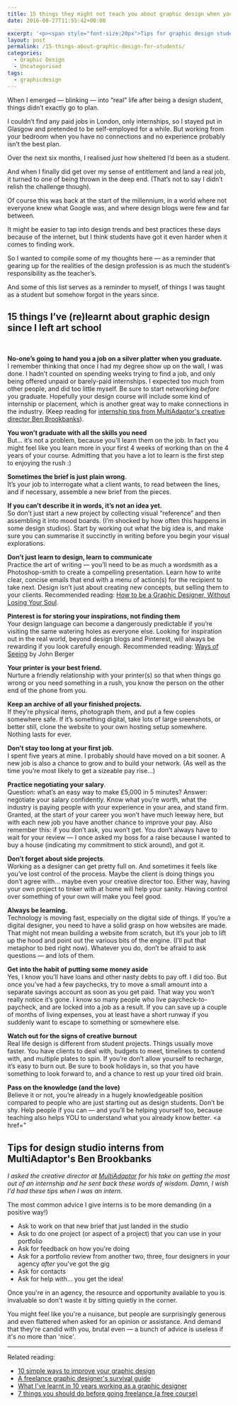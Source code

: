 ```yaml
---
title: 15 things they might not teach you about graphic design when you’re a student
date: 2016-08-27T11:55:42+00:00

excerpt: '<p><span style="font-size:20px">Tips for graphic design students on getting the most out of internships, and on taking the first exciting few steps in their professional design career. (And a refresher for all of us who are already further down the line.)</span></p>'
layout: post
permalink: /15-things-about-graphic-design-for-students/
categories:
  - Graphic Design
  - Uncategorised
tags:
  - graphicdesign
---
```

When I emerged — blinking — into “real” life after being a design student, things didn’t exactly go to plan.

I couldn’t find any paid jobs in London, only internships, so I stayed put in Glasgow and pretended to be self-employed for a while. But working from your bedroom when you have no connections and no experience probably isn’t the best plan.

Over the next six months, I realised <em>just</em> how sheltered I’d been as a student.

And when I finally did get over my sense of entitlement and land a real job, it turned to one of being thrown in the deep end. (That’s not to say I didn’t relish the challenge though).

Of course this was back at the start of the millennium, in a world where not everyone knew what Google was, and where design blogs were few and far between.

It might be easier to tap into design trends and best practices these days because of the internet, but I think students have got it even harder when it comes to finding work.

So I wanted to compile some of my thoughts here — as a reminder that gearing up for the realities of the design profession is as much the student’s responsibility as the teacher’s.

And some of this list serves as a reminder to myself, of things I was taught as a student but somehow forgot in the years since.

<h2 id="15-things-i-ve-re-learnt-about-graphic-design-since-i-left-art-school">15 things I’ve (re)learnt about graphic design since I left art school</h2>

&nbsp; &nbsp;&nbsp;

<strong>No-one’s going to hand you a job on a silver platter when you graduate.</strong><br>I remember thinking that once I had my degree show up on the wall, I was done. I hadn’t counted on spending weeks trying to find a job, and only being offered unpaid or barely-paid internships. I expected too much from other people, and did too little myself. Be sure to start networking <em>before</em> you graduate. Hopefully your design course will include some kind of internship or placement, which is another great way to make connections in the industry. (Keep reading for <a href="#interns">internship tips from MultiAdaptor's creative director Ben Brookbanks</a>).

<strong>You won’t graduate with all the skills you need</strong><br>But… it’s not a problem, because you’ll learn them on the job. In fact you might feel like you learn more in your first 4 weeks of working than on the 4 years of your course. Admitting that you have a lot to learn is the first step to enjoying the rush :)

<strong>Sometimes the brief is just plain wrong.</strong><br>It’s your job to interrogate what a client wants, to read between the lines, and if necessary, assemble a new brief from the pieces.

<strong>If you can’t describe it in words, it’s not an idea yet.</strong><br>So don’t just start a new project by collecting visual “reference” and then assembling it into mood boards. (I’m shocked by how often this happens in some design studios). Start by working out what the big idea is, and make sure you can summarise it succinctly in writing before you begin your visual explorations.

<strong>Don’t just learn to design, learn to communicate</strong><br>Practice the art of writing — you’ll need to be as much a wordsmith as a Photoshop-smith to create a compelling presentation. Learn how to write clear, concise emails that end with a menu of action(s) for the recipient to take next. Design isn’t just about creating new concepts, but selling them to your clients. Recommended reading: <a href="http://amzn.to/2bWe1v7">How to be a Graphic Designer, Without Losing Your Soul</a>.

<strong>Pinterest is for storing your inspirations, not finding them</strong><br>Your design language can become a dangerously predictable if you’re visiting the same watering holes as everyone else. Looking for inspiration out in the real world, beyond design blogs and Pinterest, will always be rewarding if you look carefully enough. Recommended reading: <a href="http://amzn.to/2brfiwt">Ways of Seeing</a> by John Berger

<strong>Your printer is your best friend.</strong><br>Nurture a friendly relationship with your printer(s) so that when things go wrong or you need something in a rush, you know the person on the other end of the phone from you.

<strong>Keep an archive of all your finished projects.</strong><br>If they’re physical items, photograph them, and put a few copies somewhere safe. If it’s something digital, take lots of large sreenshots, or better still, clone the website to your own hosting setup somewhere. Nothing lasts for ever.

<strong>Don’t stay too long at your first job</strong>.<br>I spent five years at mine. I probably should have moved on a bit sooner. A new job is also a chance to grow and to build your network. (As well as the time you’re most likely to get a sizeable pay rise…)

<strong>Practice negotiating your salary</strong>.<br>Question: what’s an easy way to make £5,000 in 5 minutes? Answer: negotiate your salary confidently. Know what you’re worth, what the industry is paying people with your experience in your area, and stand firm. Granted, at the start of your career you won’t have much leeway here, but with each new job you have another chance to improve your pay. Also remember this: if you don’t ask, you won’t get. You don’t always have to wait for your review — I once asked my boss for a raise because I wanted to buy a house (indicating my commitment to stick around), and got it.

<strong>Don’t forget about side projects</strong>.<br>Working as a designer can get pretty full on. And sometimes it feels like you’ve lost control of the process. Maybe the client is doing things you don’t agree with… maybe even your creative director too. Either way, having your own project to tinker with at home will help your sanity. Having control over something of your own will make you feel good.

<strong>Always be learning.</strong><br>Technology is moving fast, especially on the digital side of things. If you’re a digital designer, you need to have a solid grasp on how websites are made. That might not mean building a website from scratch, but it’s your job to lift up the hood and point out the various bits of the engine. (I’ll put that metaphor to bed right now). Whatever you do, don’t be afraid to ask questions — and lots of them.

<strong>Get into the habit of putting some money aside</strong><br>Yes, I know you’ll have loans and other nasty debts to pay off. I did too. But once you’ve had a few paychecks, try to move a small amount into a separate savings account as soon as you get paid. That way you won’t really notice it’s gone. I know so many people who live paycheck-to-paycheck, and are locked into a job as a result. If you can save up a couple of months of living expenses, you at least have a short runway if you suddenly want to escape to something or somewhere else.

<strong>Watch out for the signs of creative burnout</strong><br>Real life design is different from student projects. Things usually move faster. You have clients to deal with, budgets to meet, timelines to contend with, and multiple plates to spin. If you’re don’t allow yourself to recharge, it’s easy to burn out. Be sure to book holidays in, so that you have something to look forward to, and a chance to rest up your tired old brain.

<strong>Pass on the knowledge (and the love)</strong><br>Believe it or not, you’re already in a hugely knowledgeable position compared to people who are just starting out as design students. Don’t be shy. Help people if you can — and you’ll be helping yourself too, because teaching also helps YOU to understand what you already know better. 
&lt;a href="<a data-preserve-html-node="true" name="interns"></a>

<h2 id="tips-for-design-studio-interns-from-multiadaptor-s-ben-brookbanks">Tips for design studio interns from MultiAdaptor's Ben Brookbanks</h2>

<em>I asked the creative director at <a href="http://multiadaptor.com/">MultiAdaptor</a> for his take on getting the most out of an internship and he sent back these words of wisdom. Damn, I wish I'd had these tips when I was an intern.</em>

The most common advice I give interns is to be more demanding (in a positive way!)

<ul>
<li>Ask to work on that new brief that just landed in the studio</li>
<li>Ask to do one project (or aspect of a project) that you can use in your portfolio</li>
<li>Ask for feedback on how you're doing</li>
<li>Ask for a portfolio review from another two, three, four designers in your agency <em>after</em> you've got the gig</li>
<li>Ask for contacts</li>
<li>Ask for help with... you get the idea!</li>
</ul>

Once you're in an agency, the resource and opportunity available to you is invaluable so don't waste it by sitting quietly in the corner.

You might feel like you're a nuisance, but people are surprisingly generous and even flattered when asked for an opinion or assistance. And demand that they're candid with you, brutal even — a bunch of advice is useless if it's no more than 'nice'.

<hr />

Related reading:

<ul dir="ltr"><li><a href="http://greig.cc/journal/2013/9/10-simple-ways-to-improve-your-graphic-design">10 simple ways to improve your graphic design</a></li><li><a href="http://greig.cc/journal/2013/9/a-freelance-graphic-designers-survival-guide">A freelance graphic designer's survival guide</a></li><li><a href="http://greig.cc/journal/2013/9/10-things-ive-learned-in-10-years-as-a-graphic-designer">What I've learnt in 10 years working as a graphic designer</a></li><li><a href="http://greig.cc/beforegoingfreelance/">7 things you should do before going freelance (a free course)</a></li></ul>